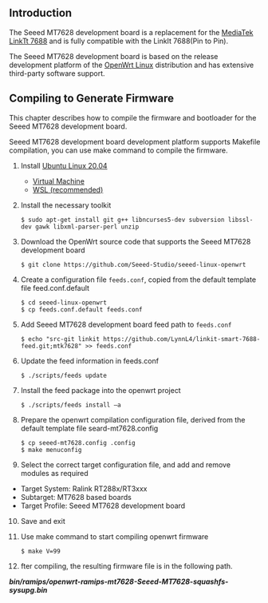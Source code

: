 ## Introduction

The Seeed MT7628 development board is a replacement for the [MediaTek LinkTt 7688](https://labs.mediatek.com/en/platform/linkit-smart-7688) and is fully compatible with the LinkIt 7688(Pin to Pin).

The Seeed MT7628 development board is based on the release development platform of the [OpenWrt Linux](https://github.com/openwrt) distribution and has extensive third-party software support.

## Compiling to Generate Firmware

This chapter describes how to compile the firmware and bootloader for the Seeed MT7628 development board.

Seeed MT7628 development board development platform supports Makefile compilation, you can use make command to compile the firmware.

1. Install [Ubuntu Linux 20.04](https://ubuntu.com/)

   - [Virtual Machine](http://virtualbox.org/)
   - [WSL (recommended)](https://docs.microsoft.com/en-us/windows/wsl/compare-versions#whats-new-in-wsl-2)

2. Install the necessary toolkit
   
   ```shell
   $ sudo apt-get install git g++ libncurses5-dev subversion libssl-dev gawk libxml-parser-perl unzip
   ```

3. Download the OpenWrt source code that supports the Seeed MT7628 development board

   ```shell
   $ git clone https://github.com/Seeed-Studio/seeed-linux-openwrt
   ```

4. Create a configuration   file `feeds.conf`, copied from the default template file feed.conf.default

   ```shell
   $ cd seeed-linux-openwrt
   $ cp feeds.conf.default feeds.conf
   ```

5. Add Seeed MT7628 development board feed path to `feeds.conf`

   ```shell
   $ echo "src-git linkit https://github.com/LynnL4/linkit-smart-7688-feed.git;mtk7628" >> feeds.conf
   ```

6. Update the feed information in feeds.conf

   ```
   $ ./scripts/feeds update
   ```

7. Install the feed package into the openwrt project

   ```shell
   $ ./scripts/feeds install –a
   ```

8. Prepare the openwrt compilation configuration file, derived from the default template file seard-mt7628.config

   ```shell
   $ cp seeed-mt7628.config .config
   $ make menuconfig
   ```

9.  Select the correct target configuration file, and add and remove modules as required

   - Target System:  Ralink RT288x/RT3xxx
   - Subtarget:  MT7628 based boards
   - Target Profile: Seeed MT7628 development board

10. Save and exit

11. Use make command to start compiling openwrt firmware

    ```shell
    $ make V=99
    ```

12. fter compiling, the resulting firmware file is in the following path.

***bin/ramips/openwrt-ramips-mt7628-Seeed-MT7628-squashfs-sysupg.bin***
